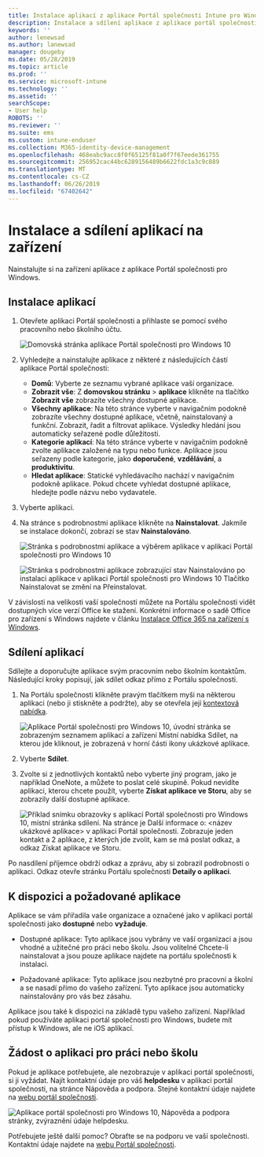 ```yaml
---
title: Instalace aplikací z aplikace Portál společnosti Intune pro Windows
description: Instalace a sdílení aplikace z aplikace portál společnosti pro Windows
keywords: ''
author: lenewsad
ms.author: lanewsad
manager: dougeby
ms.date: 05/28/2019
ms.topic: article
ms.prod: ''
ms.service: microsoft-intune
ms.technology: ''
ms.assetid: ''
searchScope:
- User help
ROBOTS: ''
ms.reviewer: ''
ms.suite: ems
ms.custom: intune-enduser
ms.collection: M365-identity-device-management
ms.openlocfilehash: 468eabc9acc8f0f65125f81a0f7f67eede361755
ms.sourcegitcommit: 256952cac44bc6289156489b6622fdc1a3c9c889
ms.translationtype: MT
ms.contentlocale: cs-CZ
ms.lasthandoff: 06/26/2019
ms.locfileid: "67402642"
---
```

# <a name="install-and-share-apps-on-your-device"></a>Instalace a sdílení aplikací na zařízení
Nainstalujte si na zařízení aplikace z aplikace Portál společnosti pro Windows.

## <a name="install-apps"></a>Instalace aplikací

1. Otevřete aplikaci Portál společnosti a přihlaste se pomocí svého pracovního nebo školního účtu.  

    ![Domovská stránka aplikace Portál společnosti pro Windows 10](./media/RS1_AppDetailsPage_Installed_03.png)    
2. Vyhledejte a nainstalujte aplikace z některé z následujících částí aplikace Portál společnosti:  

    * **Domů**: Vyberte ze seznamu vybrané aplikace vaší organizace.  
    * **Zobrazit vše**: Z **domovskou stránku** > **aplikace** klikněte na tlačítko **Zobrazit vše** zobrazíte všechny dostupné aplikace.  
    * **Všechny aplikace**: Na této stránce vyberte v navigačním podokně zobrazíte všechny dostupné aplikace, včetně, nainstalovaný a funkční. Zobrazit, řadit a filtrovat aplikace. Výsledky hledání jsou automaticky seřazené podle důležitosti.  
    * **Kategorie aplikací**: Na této stránce vyberte v navigačním podokně zvolte aplikace založené na typu nebo funkce. Aplikace jsou seřazeny podle kategorie, jako **doporučené**, **vzdělávání**, a **produktivitu**.  
    * **Hledat aplikace**: Statické vyhledávacího nachází v navigačním podokně aplikace.  Pokud chcete vyhledat dostupné aplikace, hledejte podle názvu nebo vydavatele.  

3. Vyberte aplikaci.   
4. Na stránce s podrobnostmi aplikace klikněte na **Nainstalovat**. Jakmile se instalace dokončí, zobrazí se stav **Nainstalováno**.  

    ![Stránka s podrobnostmi aplikace a výběrem aplikace v aplikaci Portál společnosti pro Windows 10](./media/RS1_AppDetailsPage_Installed_02.png)  
    
    ![Stránka s podrobnostmi aplikace zobrazující stav Nainstalováno po instalaci aplikace v aplikaci Portál společnosti pro Windows 10 Tlačítko Nainstalovat se změní na Přeinstalovat.](./media/RS1_AppDetailsPage_Installed_01.png)    

 V závislosti na velikosti vaší společnosti můžete na Portálu společnosti vidět dostupných více verzí Office ke stažení. Konkrétní informace o sadě Office pro zařízení s Windows najdete v článku [Instalace Office 365 na zařízení s Windows](./install-office-windows.md).

## <a name="share-apps"></a>Sdílení aplikací  
Sdílejte a doporučujte aplikace svým pracovním nebo školním kontaktům. Následující kroky popisují, jak sdílet odkaz přímo z Portálu společnosti.

1. Na Portálu společnosti klikněte pravým tlačítkem myši na některou aplikaci (nebo ji stiskněte a podržte), aby se otevřela její [kontextová nabídka](https://docs.microsoft.com//windows/uwp/design/controls-and-patterns/menus).  

    ![Aplikace Portál společnosti pro Windows 10, úvodní stránka se zobrazeným seznamem aplikací a zařízení Místní nabídka Sdílet, na kterou jde kliknout, je zobrazená v horní části ikony ukázkové aplikace. ](./media/1808_ShareContext_CP_Windows.png)  

2. Vyberte **Sdílet**.
3. Zvolte si z jednotlivých kontaktů nebo vyberte jiný program, jako je například OneNote, a můžete to poslat celé skupině. Pokud nevidíte aplikaci, kterou chcete použít, vyberte **Získat aplikace ve Storu**, aby se zobrazily další dostupné aplikace.  

    ![Příklad snímku obrazovky s aplikací Portál společnosti pro Windows 10, místní stránka sdílení. Na stránce je Další informace o: <název ukázkové aplikace> v aplikaci Portál společnosti. Zobrazuje jeden kontakt a 2 aplikace, z kterých jde zvolit, kam se má poslat odkaz, a odkaz Získat aplikace ve Storu. ](./media/1808_ShareApps_CP_Windows.png) 

Po nasdílení příjemce obdrží odkaz a zprávu, aby si zobrazil podrobnosti o aplikaci. Odkaz otevře stránku Portálu společnosti **Detaily o aplikaci**. 

## <a name="available-and-required-apps"></a>K dispozici a požadované aplikace
Aplikace se vám přiřadila vaše organizace a označené jako v aplikaci portál společnosti jako **dostupné** nebo **vyžaduje**. 

* Dostupné aplikace: Tyto aplikace jsou vybrány ve vaší organizaci a jsou vhodné a užitečné pro práci nebo školu. Jsou volitelné Chcete-li nainstalovat a jsou pouze aplikace najdete na portálu společnosti k instalaci. 

* Požadované aplikace: Tyto aplikace jsou nezbytné pro pracovní a školní a se nasadí přímo do vašeho zařízení. Tyto aplikace jsou automaticky nainstalovány pro vás bez zásahu. 

Aplikace jsou také k dispozici na základě typu vašeho zařízení. Například pokud používáte aplikaci portál společnosti pro Windows, budete mít přístup k Windows, ale ne iOS aplikací.

## <a name="request-an-app-for-work-or-school"></a>Žádost o aplikaci pro práci nebo školu  
Pokud je aplikace potřebujete, ale nezobrazuje v aplikaci portál společnosti, si ji vyžádat. Najít kontaktní údaje pro váš **helpdesku** v aplikaci portál společnosti, na stránce Nápověda a podpora. Stejné kontaktní údaje najdete na [webu portál společnosti](https://go.microsoft.com/fwlink/?linkid=2010980).    

  ![Aplikace portál společnosti pro Windows 10, Nápověda a podpora stránky, zvýraznění údaje helpdesku. ](./media/1812_UCP_Help_Support_helpdesk.png)  


Potřebujete ještě další pomoc? Obraťte se na podporu ve vaší společnosti. Kontaktní údaje najdete na [webu Portál společnosti](https://go.microsoft.com/fwlink/?linkid=2010980).  
